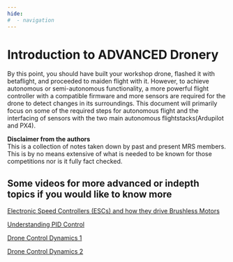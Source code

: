 ```yaml
---
hide:
#  - navigation
---
```


# Introduction to ADVANCED Dronery

By this point, you should have built your workshop drone, flashed it with betaflight, and proceeded to maiden flight with it. However, to achieve autonomous or semi-autonomous functionality, a more powerful flight controller with a compatible firmware and more sensors are required for the drone to detect changes in its surroundings. This document will primarily focus on some of the required steps for autonomous flight and the interfacing of sensors with the two main autonomous flightstacks(Ardupilot and PX4).

**Disclaimer from the authors**  
This is a collection of notes taken down by past and present MRS members. This is by no means extensive of what is needed to be known for those competitions nor is it fully fact checked.

## Some videos for more advanced or indepth topics if you would like to know more
[Electronic Speed Controllers (ESCs) and how they drive Brushless Motors](https://www.youtube.com/watch?v=-mLuU1Nscu4)

[Understanding PID Control](https://www.youtube.com/playlist?list=PLn8PRpmsu08pQBgjxYFXSsODEF3Jqmm-y)

[Drone Control Dynamics 1](https://www.youtube.com/watch?v=hGcGPUqB67Q)

[Drone Control Dynamics 2](https://www.youtube.com/watch?v=GK1t8YIvGM8)